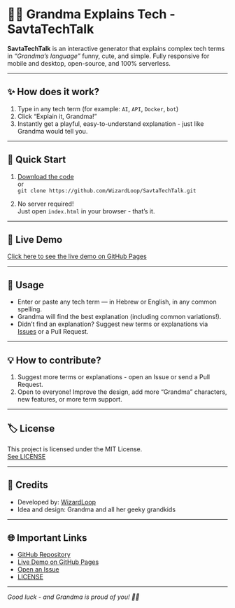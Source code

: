 # 👵💡 Grandma Explains Tech - SavtaTechTalk

**SavtaTechTalk** is an interactive generator that explains complex tech terms in *“Grandma’s language”* funny, cute, and simple. Fully responsive for mobile and desktop, open-source, and 100% serverless.

---

## ✨ How does it work?

1. Type in any tech term (for example: `AI`, `API`, `Docker`, `bot`)
2. Click “Explain it, Grandma!”
3. Instantly get a playful, easy-to-understand explanation - just like Grandma would tell you.

---

## 🚀 Quick Start

1. [Download the code](https://github.com/WizardLoop/SavtaTechTalk/archive/refs/heads/main.zip)  
   or  
   `git clone https://github.com/WizardLoop/SavtaTechTalk.git`

2. No server required!  
   Just open `index.html` in your browser - that’s it.

---

## 📱 Live Demo

[Click here to see the live demo on GitHub Pages](https://wizardloop.github.io/SavtaTechTalk/)

---

## 🧩 Usage

- Enter or paste any tech term — in Hebrew or English, in any common spelling.
- Grandma will find the best explanation (including common variations!).
- Didn’t find an explanation? Suggest new terms or explanations via [Issues](https://github.com/WizardLoop/SavtaTechTalk/issues) or a Pull Request.

---

## 💡 How to contribute?

1. Suggest more terms or explanations - open an Issue or send a Pull Request.
2. Open to everyone! Improve the design, add more “Grandma” characters, new features, or more term support.

---

## 🏷️ License

This project is licensed under the MIT License.  
[See LICENSE](LICENSE)

---

## 🙏 Credits

- Developed by: [WizardLoop](https://github.com/WizardLoop)
- Idea and design: Grandma and all her geeky grandkids

---

## 🌐 Important Links

- [GitHub Repository](https://github.com/WizardLoop/SavtaTechTalk)
- [Live Demo on GitHub Pages](https://wizardloop.github.io/SavtaTechTalk/)
- [Open an Issue](https://github.com/WizardLoop/SavtaTechTalk/issues)
- [LICENSE](LICENSE)

---

*Good luck - and Grandma is proud of you! 👵🍪*
